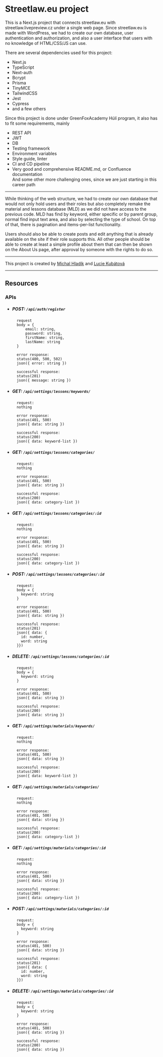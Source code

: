 # Streetlaw.eu project

This is a Next.js project that connects streetlaw.eu with streetlaw.livepreview.cz under a single web page. Since streetlaw.eu is made with WordPress, we had to create our own database, user authentication and authorization, and also a user interface that users with no knowledge of HTML/CSS/JS can use.

There are several dependencies used for this project:

- Next.js
- TypeScript
- Next-auth
- Bcrypt
- Prisma
- TinyMCE
- TailwindCSS
- Jest
- Cypress
- and a few others

Since this project is done under GreenFoxAcademy Húlí program, it also has to fit some requirements, mainly

- REST API
- JWT
- DB
- Testing framework
- Environment variables
- Style guide, linter
- CI and CD pipeline
- Very good and comprehensive README.md, or Confluence documentation  
  And some other more challenging ones, since we are just starting in this career path

---

While thinking of the web structure, we had to create our own database that would not only hold users and their roles but also completely remake the material and lessons database (MLD) as we did not have access to the previous code. MLD has find by keyword, either specific or by parent group, normal find input text area, and also by selecting the type of school. On top of that, there is pagination and items-per-list functionality.

Users should also be able to create posts and edit anything that is already available on the site if their role supports this. All other people should be able to create at least a simple profile about them that can then be shown on the About Us page, after approval by someone with the rights to do so.

---

This project is created by [Michal Hladík](https://github.com/zelwake/huli-alumn) and [Lucie Kubátová](https://github.com/luciek16)

---

## Resources

### APIs

- ##### POST: `/api/auth/register`

        request
        body = {
            email: string,
            password: string,
            firstName: string,
            lastName: string
        }

        error response:
        status(400, 500, 502)
        json({ error: string })

        successful response:
        status(201)
        json({ message: string })

- ##### GET: `/api/settings/lessons/keywords/`

        request:
        nothing

        error response:
        status(401, 500)
        json({ data: string })

        successful response:
        status(200)
        json({ data: keyword-list })

- ##### GET: `/api/settings/lessons/categories/`

        request:
        nothing

        error response:
        status(401, 500)
        json({ data: string })

        successful response:
        status(200)
        json({ data: category-list })

- ##### GET: `/api/settings/lessons/categories/:id`

        request:
        nothing

        error response:
        status(401, 500)
        json({ data: string })

        successful response:
        status(200)
        json({ data: category-list })

- ##### POST: `/api/settings/lessons/categories/:id`

        request:
        body = {
          keyword: string
        }

        error response:
        status(401, 500)
        json({ data: string })

        successful response:
        status(201)
        json({ data: {
          id: number,
          word: string
        }})

- ##### DELETE: `/api/settings/lessons/categories/:id`

        request:
        body = {
          keyword: string
        }

        error response:
        status(401, 500)
        json({ data: string })

        successful response:
        status(200)
        json({ data: string })

- ##### GET: `/api/settings/materials/keywords/`

        request:
        nothing

        error response:
        status(401, 500)
        json({ data: string })

        successful response:
        status(200)
        json({ data: keyword-list })

- ##### GET: `/api/settings/materials/categories/`

        request:
        nothing

        error response:
        status(401, 500)
        json({ data: string })

        successful response:
        status(200)
        json({ data: category-list })

- ##### GET: `/api/settings/materials/categories/:id`

        request:
        nothing

        error response:
        status(401, 500)
        json({ data: string })

        successful response:
        status(200)
        json({ data: category-list })

- ##### POST: `/api/settings/materials/categories/:id`

        request:
        body = {
          keyword: string
        }

        error response:
        status(401, 500)
        json({ data: string })

        successful response:
        status(201)
        json({ data: {
          id: number,
          word: string
        }})

- ##### DELETE: `/api/settings/materials/categories/:id`

        request:
        body = {
          keyword: string
        }

        error response:
        status(401, 500)
        json({ data: string })

        successful response:
        status(200)
        json({ data: string })
